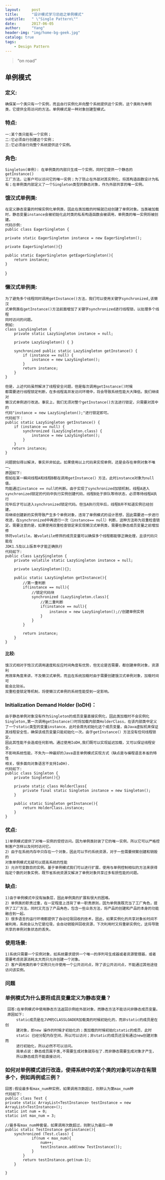 ```yaml
---
layout:     post
title:      "设计模式学习总结之单例模式"
subtitle:   " \"Single Pattern\""
date:       2017-06-05 
author:     "Yang"
header-img: "img/home-bg-geek.jpg"
catalog: true
tags:
    - Design Pattern
---
```


> “on road”
## 单例模式

### 定义:
    确保某一个类只有一个实例，而且自行实例化并向整个系统提供这个实例，这个类称为单例
    类，它提供全局访问的方法。单例模式是一种对象创建型模式。

### 特点:
    一:某个类只能有一个实例；
    二:它必须自行创建这个实例；
    三:它必须自行向整个系统提供这个实例。

### 角色:
    Singleton(单例): 在单例类的内部只生成一个实例，同时它提供一个静态的getInstance()
    工厂方法，让客户可以访问它的唯一实例；为了防止在外部对其实例化，将其构造函数设计为私
    有；在单例类内部定义了一个Singleton类型的静态对象，作为外部共享的唯一实例。

### 饿汉式单例类:
    在定义静态变量的时候实例化单例类，因此在类加载的时候就已经创建了单例对象。当类被加载
    时，静态变量instance会被初始化此时类的私有构造函数会被调用，单例类的唯一实例将被创
    建。
    代码示例:
    public class EagerSingleton {

    private static EagerSingleton instance = new EagerSingleton();

    private EagerSingleton(){}

    public static EagerSingleton getEagerSingleton(){
        return instance;
    }
}

### 懒汉式单例类:
    为了避免多个线程同时调用getInstance()方法，我们可以使用关键字synchronized,该懒汉
    式单例类在getInstance()方法前面增加了关键字synchronized进行线程锁，以处理多个线程
    同时访问的问题。
    例如:
    class LazySingleton { 
	    private static LazySingleton instance = null; 
	
	    private LazySingleton() { } 
	
	    synchronized public static LazySingleton getInstance() { 
	        if (instance == null) {
	            instance = new LazySingleton(); 
	        }
	        return instance; 
	    }
    }
    
    但是，上述代码虽然解决了线程安全问题，但是每次调用getInstance()时候
    都需要进行线程锁定判断，在多线程高并发访问环境中，将会导致系统性能大大降低。我们继续对
    懒汉式单例进行改进。事实上，我们无须对整个getInstance()方法进行锁定，只需要对其中的
    代码"instance = new LazySingleton();"进行锁定即可。
    代码如下：
    public static LazySingleton getInstance() {   
	    if (instance == null) {  
	        synchronized (LazySingleton.class) {  
	            instance = new LazySingleton();   
	        }  
	    }  
       return instance;   
    }  

    问题貌似得以解决，事实并非如此。如果使用以上代码来实现单例，还是会存在单例对象不唯一。
    原因如下:
    假如在某一瞬间线程A和线程B都在调用getInstance(）方法，此时instance对象为null值，
    均能通过instance == null的判断。由于实现了synchronized加锁机制，线程A进入
    synchronized锁定的代码中执行实例创建代码，线程B处于排队等待状态，必须等待线程A执行
    完毕后才可以进入synchronized锁定代码。但当A执行完毕后，线程B并不知道实例已经创建，
    将继续创建新的实例导致产生多个单例对象，违背了单例模式的设计思想，因此需要进一步进行
    改进，在synchronized中再进行一次（instance== null）判断，这种方法称为双重检查锁
    定。需要注意的是，如果使用双重检查锁定来实现懒汉式单例类，需要在静态成员变量之前增加修
    饰符volatile，被volatile修饰的成员变量可以确保多个线程都能够正确处理，且该代码只能在
    JDK1.5及以上版本中才能正确执行
    代码如下:
    public class LazySingleton {
	    private volatile static LazySingleton instance = null;
	
	    private LazySingleton(){};
	
	    public static LazySingleton getInstance(){
	        //第一重判断
	        if(instance == null){
	            //锁定代码块
	            synchronized (LazySingleton.class){
	                //第二重判断
	                if(instance == null){
	                    instance = new LazySingleton();//创建单例实例
	                }
	            }
	        }
	
	        return instance;
	    }
	}    

#### 比较:
    饿汉式相对于饱汉式调用速度和反应时间角度有优势，但无论是否需要，都创建单例对象，资源利
    用效率角度来讲，不及懒汉式单例，而且在系统加载时由于需要创建饿汉式单例对象，加载时间可
    能会比较长。
    双重检查锁定等机制，将使懒汉式单例的系统性能受到一定影响。

### Initialization Demand Holder (IoDH)：
    由于静态单例对象没有作为Singleton的成员变量直接实例化，因此类加载时不会实例化
    Singleton,第一次调用getInstance()时将加载内部类HolderClass，在该内部类中定义
    了一个static类型的变量instance，此时会首先初始化这个成员变量，由Java虚拟机来保证
    其线程安全性，确保该成员变量只能初始化一次。由于getInstance(）方法没有任何线程锁定，
    因此其性能不会造成任何影响。通过使用IoDH,我们既可以实现延迟加载，又可以保证线程安全，
    不影响系统性能，不失为一种最好的Java语言单例模式实现方式（缺点是与编程语言本省的特性
    相关，很多面向对象语言不支持IoDH).
    代码如下:
    public class Singleton {
	    private Singleton(){}
	
	    private static class HolderClass{
	        private final static Singleton instance = new Singleton();
	    }
	
	    public static Singleton getInstance(){
	        return HolderClass.instance;
	    }
	}
    

### 优点:
    1)单例模式提供了对唯一实例的受控访问。因为单例类封装了它的唯一实例，所以它可以严格控
    制客户怎样以及何时访问它。
    2）由于在系统内存中只存在一个对象，因此可以节约系统资源，对于一些需要频繁创建和销毁的
    对象单例模式无疑可以提高系统的性能
    3）允许可变数目的实例。基于单例模式我们可以进行扩展，使用与单例控制相似的方法来获得
    指定个数的对象实例，既节省系统资源又解决了单例对象共享过多有损性能的问题。

### 缺点:
    1)由于单例模式中没有抽象层，因此单例类的扩展有很大的困难。
    2）单例类的职责过重，在一定程度上违背了单一职责原则，因为单例类既充当了工厂角色，提
    供了工厂方法，同时又充当了产品角色，包含一些业务方法，将产品的创建和产品的本身的功能
    融合到一起。
    3）很多语言的运行环境都提供了自动垃圾回收的技术，因此，如果实例化的共享对象长时间不
    被利用，系统会认为它是垃圾，会自动销毁并回收资源，下次利用时又将重新实例化，这将导致
    共享的单例对象状态的丢失。

### 使用场景:
    1)系统只需要一个实例对象，如系统要求提供一个唯一的序列号生成器或者资源管理器，或者
    需要考虑资源消耗太大而只允许创建一个对象。
    2）客户调用类的单个实例只允许使用一个公共访问点，除了该公共访问点，不能通过其他途径
    访问该实例。
    
### 问题
### 单例模式为什么要将成员变量定义为静态变量？
     回答:在单例模式中使用静态方法返回示例给外部对象，而静态方法不能访问非静态成员变量。
     原因如下:
         static成员是在JVM的CLASSLOADER加载类的时候初始化的，而非static的成员是在创
         建对象，即new 操作的时候才初始化的；类加载的时候初始化static的成员，此时
         static 已经分配内存空间，所以可以访问；非static的成员还没有通过new创建对象而
         进行初始化，所以必然不可以访问。
         简单点说：静态成员属于类,不需要生成对象就存在了.而非静态需要生成对象才产生，
         所以静态成员不能直接访问.
### 如何对单例模式进行改造，使得系统中的某个类的对象可以存在有限多个，例如两例或三例？ 
    回答:假设最多有max_num种实例，如果调用次数超过，则默认为第max_num种
    代码如下:
    public class Test {  
    private static ArrayList<TestInstance> testInstance = new ArrayList<TestInstance>();  
    static int num = 0;  
    static int max_num = 3;  
    
    //最多有max_num种套餐，如果调用次数超过，则默认为最后一种  
    public static TestInstance getinstance(){        
	    synchronized (Test.class) {  
	            if(num < max_num){  
	                num++;  
	                testInstance.add(new TestInstance());  
	            }  
	        }  
	        return testInstance.get(num-1);  
	    }  
	      
	}  
  
